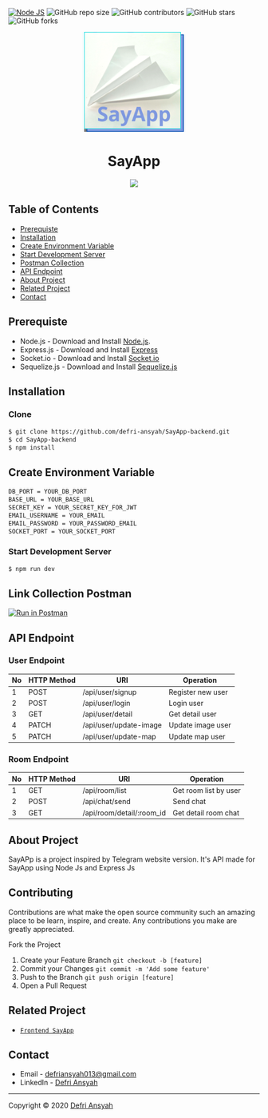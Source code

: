 [![Node JS](https://img.shields.io/badge/Dependencies-Express%20JS-green)](https://nodejs.org/en/)
![GitHub repo size](https://img.shields.io/github/repo-size/defri-ansyah/SayApp-backend)
![GitHub contributors](https://img.shields.io/github/contributors/defri-ansyah/SayApp-backend)
![GitHub stars](https://img.shields.io/github/stars/defri-ansyah/SayApp-backend)
![GitHub forks](https://img.shields.io/github/forks/defri-ansyah/SayApp-backend)

<p align="center">
  <a href="https://github.com/defri-ansyah/SayApp-backend">
    <img src="./logo.png"  width="200px" alt="Logo">
  </a>
</p>

<h1 align="center">SayApp</h1>

<p align="center">
  <a href="https://nodejs.org/" target="blank">
    <img src="https://cdn-images-1.medium.com/max/871/1*d2zLEjERsrs1Rzk_95QU9A.png">
  </a>
</p>

## Table of Contents
* [Prerequiste](#Prerequiste)
* [Installation](#Installation)
* [Create Environment Variable](#create-environment-variable)
* [Start Development Server](#Start-Development-Server)
* [Postman Collection](#Postman-Collection)
* [API Endpoint](#API-Endpoint)
* [About Project](#About-Project)
* [Related Project](#Related-Project)
* [Contact](#Contact)


## Prerequiste
- Node.js - Download and Install [Node.js](https://nodejs.org/en/).
- Express.js - Download and Install [Express](https://expressjs.com/)
- Socket.io - Download and Install [Socket.io](https://socket.io/)
- Sequelize.js - Download and Install [Sequelize.js](https://sequelize.org/)


## Installation
### Clone
```
$ git clone https://github.com/defri-ansyah/SayApp-backend.git
$ cd SayApp-backend
$ npm install
```

## Create Environment Variable

```
DB_PORT = YOUR_DB_PORT
BASE_URL = YOUR_BASE_URL
SECRET_KEY = YOUR_SECRET_KEY_FOR_JWT
EMAIL_USERNAME = YOUR_EMAIL
EMAIL_PASSWORD = YOUR_PASSWORD_EMAIL
SOCKET_PORT = YOUR_SOCKET_PORT
```

### Start Development Server
```
$ npm run dev
```
## Link Collection Postman
[![Run in Postman](https://run.pstmn.io/button.svg)](https://app.getpostman.com/run-collection/076c71a6e0671ac3aa39)

## API Endpoint
### User Endpoint
| No  | HTTP Method | URI                           | Operation                 |
| --- | ----------- | ----------------------------- | ------------------------- |
| 1   | POST        | /api/user/signup              | Register new user         |
| 2   | POST        | /api/user/login               | Login user                |
| 3   | GET         | /api/user/detail              | Get detail user           |
| 4   | PATCH       | /api/user/update-image        | Update image user         |
| 5   | PATCH       | /api/user/update-map          | Update map user           |

### Room Endpoint
| No  | HTTP Method | URI                          | Operation                  |
| --- | ----------- | ---------------------------- | -------------------------- |
| 1   | GET         | /api/room/list               | Get room list by user      |
| 2   | POST        | /api/chat/send               | Send chat                  |
| 3   | GET         | /api/room/detail/:room_id    | Get detail room chat       |

## About Project
SayAPp is a project inspired by Telegram website version.
It's API made for SayApp using Node Js and Express Js

## Contributing

Contributions are what make the open source community such an amazing place to be learn, inspire, and create. Any contributions you make are greatly appreciated.

Fork the Project
1. Create your Feature Branch  ```git checkout -b [feature]```
2. Commit your Changes ```git commit -m 'Add some feature'```
3. Push to the Branch ```git push origin [feature]```
4. Open a Pull Request

## Related Project
* [`Frontend SayApp`](https://github.com/defri-ansyah/SayApp-frontend)

## Contact

- Email - defriansyah013@gmail.com
- LinkedIn - [Defri Ansyah](https://linkedin.com/in/defri-ansyah/)

---
Copyright © 2020 [Defri Ansyah](https://github.com/defri-ansyah)